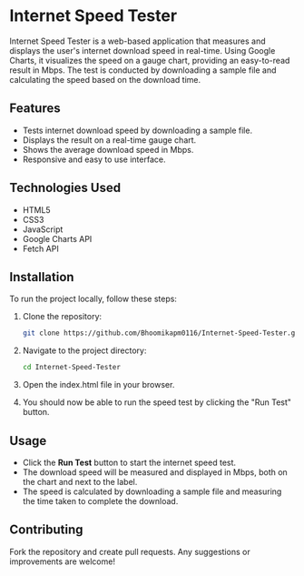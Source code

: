 # Internet Speed Tester
Internet Speed Tester is a web-based application that measures and displays the user's internet download speed in real-time. Using Google Charts, it visualizes the speed on a gauge chart, providing an easy-to-read result in Mbps. The test is conducted by downloading a sample file and calculating the speed based on the download time.

## Features

- Tests internet download speed by downloading a sample file.
- Displays the result on a real-time gauge chart.
- Shows the average download speed in Mbps.
- Responsive and easy to use interface.

## Technologies Used

- HTML5
- CSS3
- JavaScript
- Google Charts API
- Fetch API

## Installation

To run the project locally, follow these steps:

1. Clone the repository:

   ```bash
   git clone https://github.com/Bhoomikapm0116/Internet-Speed-Tester.git
   ```
2. Navigate to the project directory:
    ```bash
    cd Internet-Speed-Tester
     ```
3. Open the index.html file in your browser.
4. You should now be able to run the speed test by clicking the "Run Test" button.

## Usage

- Click the **Run Test** button to start the internet speed test.
- The download speed will be measured and displayed in Mbps, both on the chart and next to the label.
- The speed is calculated by downloading a sample file and measuring the time taken to complete the download.

## Contributing
Fork the repository and create pull requests. Any suggestions or improvements are welcome!
